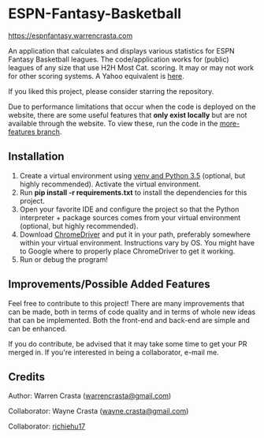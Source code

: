# ESPN-Fantasy-Basketball

https://espnfantasy.warrencrasta.com

An application that calculates and displays various statistics for ESPN Fantasy Basketball leagues. The code/application works for (public) leagues of any size that use H2H Most Cat. scoring. It may or may not work for other scoring systems. A Yahoo equivalent is [here](https://github.com/wcrasta/yahoo-fantasy-basketball).

If you liked this project, please consider starring the repository.

Due to performance limitations that occur when the code is deployed on the website, there are some useful features that **only exist locally** but are not available through the website. To view these, run the code in the [more-features branch](https://github.com/wcrasta/ESPN-Fantasy-Basketball/tree/more-features).

## Installation
1. Create a virtual environment using [venv and Python 3.5](https://docs.python.org/3/library/venv.html) (optional, but highly recommended). Activate the virtual environment.
2. Run **pip install -r requirements.txt** to install the dependencies for this project.
3. Open your favorite IDE and configure the project so that the Python interpreter + package sources comes from your virtual environment (optional, but highly recommended).
4. Download [ChromeDriver](http://chromedriver.chromium.org/downloads) and put it in your path, preferably somewhere within your virtual environment. Instructions vary by OS. You might have to Google where to properly place ChromeDriver to get it working.
5. Run or debug the program!

## Improvements/Possible Added Features
Feel free to contribute to this project! There are many improvements that can be made, both in terms of code quality and in terms of whole new ideas that can be implemented. Both the front-end and back-end are simple and can be enhanced.

If you do contribute, be advised that it may take some time to get your PR merged in. If you're interested in being a collaborator, e-mail me.

## Credits

Author: Warren Crasta (warrencrasta@gmail.com)

Collaborator: Wayne Crasta (wayne.crasta@gmail.com)

Collaborator: [richiehu17](https://github.com/richiehu17)
